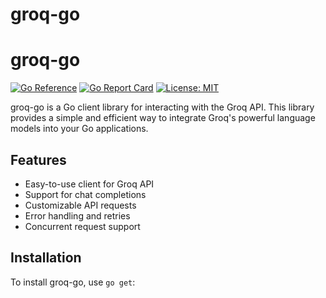 # groq-go
# groq-go

[![Go Reference](https://pkg.go.dev/badge/github.com/hasitpbhatt/groq-go.svg)](https://pkg.go.dev/github.com/hasitpbhatt/groq-go)
[![Go Report Card](https://goreportcard.com/badge/github.com/hasitpbhatt/groq-go)](https://goreportcard.com/report/github.com/hasitpbhatt/groq-go)
[![License: MIT](https://img.shields.io/badge/License-MIT-yellow.svg)](https://opensource.org/licenses/MIT)

groq-go is a Go client library for interacting with the Groq API. This library provides a simple and efficient way to integrate Groq's powerful language models into your Go applications.

## Features

- Easy-to-use client for Groq API
- Support for chat completions
- Customizable API requests
- Error handling and retries
- Concurrent request support

## Installation

To install groq-go, use `go get`:
